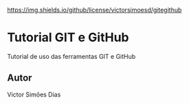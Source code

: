 https://img.shields.io/github/license/victorsimoesd/gitegithub
# Tutorial GIT e GitHub 
Tutorial de uso das ferramentas GIT e GitHub 
## Autor  
Victor Simões Dias
